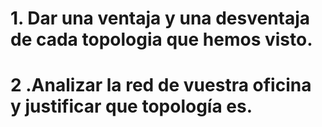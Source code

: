 # 1. Dar una ventaja y una desventaja de cada topologia que hemos visto.
# 2 .Analizar la red de vuestra oficina y justificar que topología es.
